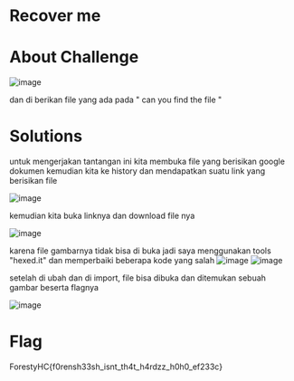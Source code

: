 # Recover me
# About Challenge

![image](https://github.com/mirandadewi/CTF-Write-Up/assets/136687271/52e8d396-6fad-43e4-a069-693d71f0a328)

 dan di berikan file yang ada pada " can you find the file "

 # Solutions
 untuk mengerjakan tantangan ini kita membuka file yang berisikan google dokumen kemudian kita ke history dan mendapatkan suatu link yang berisikan file 
 
![image](https://github.com/mirandadewi/CTF-Write-Up/assets/136687271/a491cb61-8d90-4aa9-9e0b-2a8e3f6351de)

kemudian kita buka linknya dan download file nya

![image](https://github.com/mirandadewi/CTF-Write-Up/assets/136687271/29560bc0-f91f-49f4-ae24-25e6f3d465ba)

karena file gambarnya tidak bisa di buka jadi saya menggunakan  tools "hexed.it" dan memperbaiki beberapa kode yang salah
![image](https://github.com/mirandadewi/CTF-Write-Up/assets/136687271/a0fc5e7f-d6d2-47a8-96de-777e0737a28a)
![image](https://github.com/mirandadewi/CTF-Write-Up/assets/136687271/ab1b4246-d3f1-4181-ab71-2fa261d13462)

setelah di ubah dan di import, file bisa dibuka dan ditemukan sebuah gambar beserta flagnya

![image](https://github.com/mirandadewi/CTF-Write-Up/assets/136687271/ffee985d-8314-403d-bf1c-b5ef7c96ad13)

# Flag
ForestyHC{f0rensh33sh_isnt_th4t_h4rdzz_h0h0_ef233c}

